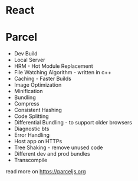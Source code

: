 # React



# Parcel
- Dev Build
- Local Server
- HRM - Hot Module Replacement
- File Watching Algorithm - written in c++
- Caching - Faster Builds
- Image Optimization
- Minification
- Bundling
- Compress
- Consistent Hashing
- Code Splitting
- Differential Bundling - to support older browsers
- Diagnostic bts
- Error Handling
- Host app on HTTPs
- Tree Shaking - remove unused code
- Different dev and prod bundles
- Transcompile


read more on https://parceljs.org 